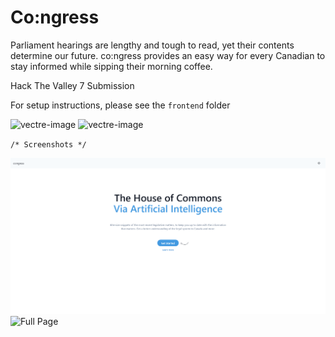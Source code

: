 # Co:ngress

Parliament hearings are lengthy and tough to read, yet their contents determine our future. co:ngress provides an easy way for every Canadian to stay informed while sipping their morning coffee.

Hack The Valley 7 Submission

For setup instructions, please see the `frontend` folder

<img width="820" alt="vectre-image" src="https://cdn.discordapp.com/attachments/1030527530639302741/1031203244766150667/5.png">
<img width="820" alt="vectre-image" src="https://cdn.discordapp.com/attachments/1030527530639302741/1031203263615352852/2323.png">

`/* Screenshots */`

![Landing page](https://github.com/serhatgktp/Hack-The-Valley-7/blob/main/screenshots/1.png)
![Full Page](https://github.com/serhatgktp/Hack-The-Valley-7/blob/main/screenshots/4.png)